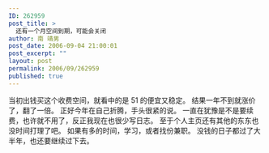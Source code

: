 ```yaml
---
ID: 262959
post_title: >
  还有一个月空间到期，可能会关闭
author: 南 靖男
post_date: 2006-09-04 21:00:01
post_excerpt: ""
layout: post
permalink: 2006/09/262959
published: true
---
```

当初出钱买这个收费空间，就看中的是 51 的便宜又稳定。
结果一年不到就涨价了，翻了一倍。
正好今年在自己折腾，手头很紧的说。
一直在犹豫是不是要续费，也许就不用了，反正我现在也很少写日志。
至于个人主页还有其他的东东也没时间打理了吧。
如果有多的时间，学习，或者找份兼职。
没钱的日子都过了大半年，也还要继续过下去。